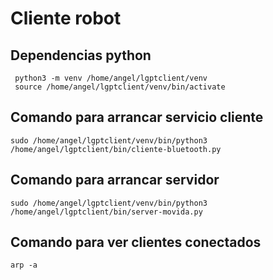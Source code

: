 # Cliente robot

## Dependencias python

```shell
 python3 -m venv /home/angel/lgptclient/venv
 source /home/angel/lgptclient/venv/bin/activate
 ```
## Comando para arrancar servicio cliente
```
sudo /home/angel/lgptclient/venv/bin/python3 /home/angel/lgptclient/bin/cliente-bluetooth.py 
```

## Comando para arrancar servidor
```
sudo /home/angel/lgptclient/venv/bin/python3 /home/angel/lgptclient/bin/server-movida.py 
```

## Comando para ver clientes conectados

```
arp -a
```